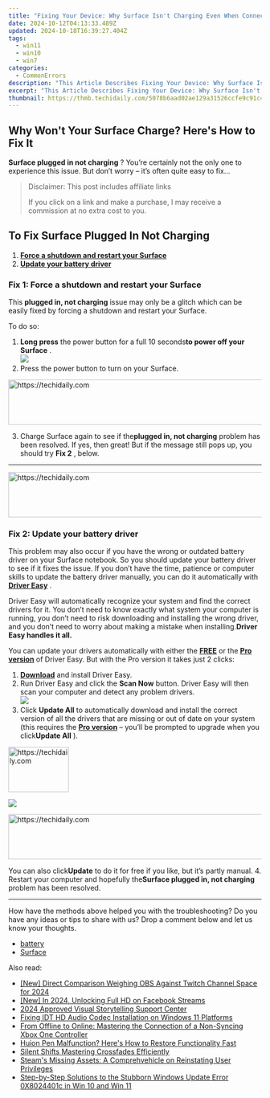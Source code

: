 ```yaml
---
title: "Fixing Your Device: Why Surface Isn't Charging Even When Connected"
date: 2024-10-12T04:13:33.489Z
updated: 2024-10-18T16:39:27.404Z
tags:
  - win11
  - win10
  - win7
categories:
  - CommonErrors
description: "This Article Describes Fixing Your Device: Why Surface Isn't Charging Even When Connected"
excerpt: "This Article Describes Fixing Your Device: Why Surface Isn't Charging Even When Connected"
thumbnail: https://thmb.techidaily.com/5078b6aad02ae129a31526ccfe9c91c4fe1b8842e3ca1f0dfa365e65b92b5c5b.PNG
---
```


## Why Won't Your Surface Charge? Here's How to Fix It

**Surface plugged in not charging** ? You’re certainly not the only one to experience this issue. But don’t worry – it’s often quite easy to fix…

>  Disclaimer: This post includes affiliate links
>
>  If you click on a link and make a purchase, I may receive a commission at no extra cost to you.
>

## To Fix Surface Plugged In Not Charging

1. [**Force a shutdown and restart your Surface**](https://tools.techidaily.com/drivereasy/download/)
2. [**Update your battery driver**](https://tools.techidaily.com/drivereasy/download/)

### Fix 1: Force a shutdown and restart your Surface

 This **plugged in, not charging** issue may only be a glitch which can be easily fixed by forcing a shutdown and restart your Surface.

To do so:

1. **Long press** the power button for a full 10 seconds**to power off your Surface** .  
![](https://images.drivereasy.com/wp-content/uploads/2019/01/img_5c39be812adb7.jpg)
2. Press the power button to turn on your Surface.

<!-- affiliate ads begin -->
<a href="https://appsumo.8odi.net/c/5597632/2151859/7443" target="_top" id="2151859">
  <img src="//a.impactradius-go.com/display-ad/7443-2151859" border="0" alt="https://techidaily.com" width="728" height="90"/>
</a>
<img height="0" width="0" src="https://appsumo.8odi.net/i/5597632/2151859/7443" style="position:absolute;visibility:hidden;" border="0" />
<!-- affiliate ads end -->

3. Charge Surface again to see if the**plugged in, not charging** problem has been resolved. If yes, then great! But if the message still pops up, you should try **Fix 2** , below.

---

<!-- affiliate ads begin -->
<a href="https://appsumo.8odi.net/c/5597632/2123735/7443" target="_top" id="2123735">
  <img src="//a.impactradius-go.com/display-ad/7443-2123735" border="0" alt="https://techidaily.com" width="600" height="90"/>
</a>
<img height="0" width="0" src="https://appsumo.8odi.net/i/5597632/2123735/7443" style="position:absolute;visibility:hidden;" border="0" />
<!-- affiliate ads end -->

### Fix 2: Update your battery driver

 This problem may also occur if you have the wrong or outdated battery driver on your Surface notebook. So you should update your battery driver to see if it fixes the issue. If you don’t have the time, patience or computer skills to update the battery driver manually, you can do it automatically with **[Driver Easy](https://tools.techidaily.com/drivereasy/download/)**  .

 Driver Easy will automatically recognize your system and find the correct drivers for it. You don’t need to know exactly what system your computer is running, you don’t need to risk downloading and installing the wrong driver, and you don’t need to worry about making a mistake when installing.**Driver Easy handles it all.**

 You can update your drivers automatically with either the **[FREE](https://tools.techidaily.com/drivereasy/download/)**  or the **[Pro version](https://tools.techidaily.com/drivereasy/download/)**  of Driver Easy. But with the Pro version it takes just 2 clicks:

1. [**Download**](https://tools.techidaily.com/drivereasy/download/)  and install Driver Easy.
2. Run Driver Easy and click the **Scan Now** button. Driver Easy will then scan your computer and detect any problem drivers.  
![](https://images.drivereasy.com/wp-content/uploads/2019/01/img_5c39c43c6e52e.jpg)
3. Click **Update All** to automatically download and install the correct version of all the drivers that are missing or out of date on your system (this requires the **[Pro version](https://tools.techidaily.com/drivereasy/download/)**  – you’ll be prompted to upgrade when you click**Update All** ).  

<!-- affiliate ads begin -->
<a href="https://bluettifr.pxf.io/c/5597632/2145079/17095" target="_top" id="2145079">
  <img src="//a.impactradius-go.com/display-ad/17095-2145079" border="0" alt="https://techidaily.com" width="120" height="90"/>
</a>
<img height="0" width="0" src="https://bluettifr.pxf.io/i/5597632/2145079/17095" style="position:absolute;visibility:hidden;" border="0" />
<!-- affiliate ads end -->

![](https://images.drivereasy.com/wp-content/uploads/2019/01/img_5c39c4632e244.jpg)  

<!-- affiliate ads begin -->
<a href="https://appsumo.8odi.net/c/5597632/2082542/7443" target="_top" id="2082542">
  <img src="//a.impactradius-go.com/display-ad/7443-2082542" border="0" alt="https://techidaily.com" width="728" height="90"/>
</a>
<img height="0" width="0" src="https://appsumo.8odi.net/i/5597632/2082542/7443" style="position:absolute;visibility:hidden;" border="0" />
<!-- affiliate ads end -->

 You can also click**Update** to do it for free if you like, but it’s partly manual.
4. Restart your computer and hopefully the**Surface plugged in, not charging** problem has been resolved.

---

 How have the methods above helped you with the troubleshooting? Do you have any ideas or tips to share with us? Drop a comment below and let us know your thoughts.

* [battery](https://tools.techidaily.com/drivereasy/download/)
* [Surface](https://tools.techidaily.com/drivereasy/download/)

<ins class="adsbygoogle"
     style="display:block"
     data-ad-format="autorelaxed"
     data-ad-client="ca-pub-7571918770474297"
     data-ad-slot="1223367746"></ins>

<ins class="adsbygoogle"
     style="display:block"
     data-ad-client="ca-pub-7571918770474297"
     data-ad-slot="8358498916"
     data-ad-format="auto"
     data-full-width-responsive="true"></ins>

<span class="atpl-alsoreadstyle">Also read:</span>
<div><ul>
<li><a href="https://digital-screen-recording.techidaily.com/new-direct-comparison-weighing-obs-against-twitch-channel-space-for-2024/"><u>[New] Direct Comparison Weighing OBS Against Twitch Channel Space for 2024</u></a></li>
<li><a href="https://facebook-videos.techidaily.com/new-in-2024-unlocking-full-hd-on-facebook-streams/"><u>[New] In 2024, Unlocking Full HD on Facebook Streams</u></a></li>
<li><a href="https://fox-helps.techidaily.com/2024-approved-visual-storytelling-support-center/"><u>2024 Approved Visual Storytelling Support Center</u></a></li>
<li><a href="https://sound-issues.techidaily.com/fixing-idt-hd-audio-codec-installation-on-windows-11-platforms/"><u>Fixing IDT HD Audio Codec Installation on Windows 11 Platforms</u></a></li>
<li><a href="https://common-error.techidaily.com/from-offline-to-online-mastering-the-connection-of-a-non-syncing-xbox-one-controller/"><u>From Offline to Online: Mastering the Connection of a Non-Syncing Xbox One Controller</u></a></li>
<li><a href="https://common-error.techidaily.com/huion-pen-malfunction-heres-how-to-restore-functionality-fast/"><u>Huion Pen Malfunction? Here's How to Restore Functionality Fast</u></a></li>
<li><a href="https://extra-lessons.techidaily.com/silent-shifts-mastering-crossfades-efficiently/"><u>Silent Shifts Mastering Crossfades Efficiently</u></a></li>
<li><a href="https://common-error.techidaily.com/steams-missing-assets-a-comprehvehicle-on-reinstating-user-privileges/"><u>Steam's Missing Assets: A Comprehvehicle on Reinstating User Privileges</u></a></li>
<li><a href="https://common-error.techidaily.com/step-by-step-solutions-to-the-stubborn-windows-update-error-0x8024401c-in-win-10-and-win-11/"><u>Step-by-Step Solutions to the Stubborn Windows Update Error 0X8024401c in Win 10 and Win 11</u></a></li>
</ul></div>

